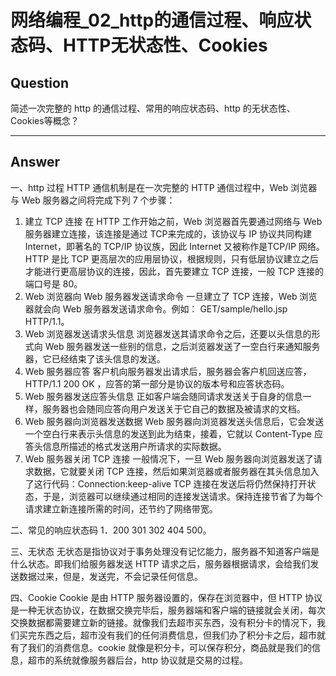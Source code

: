 # 网络编程_02_http的通信过程、响应状态码、HTTP无状态性、Cookies


## Question
简述一次完整的 http 的通信过程、常用的响应状态码、http 的无状态性、Cookies等概念？

----

## Answer
一、http 过程
HTTP 通信机制是在一次完整的 HTTP 通信过程中，Web 浏览器与 Web 服务器之间将完成下列 7 个步骤：
1. 建立 TCP 连接
在 HTTP 工作开始之前，Web 浏览器首先要通过网络与 Web 服务器建立连接，该连接是通过 TCP来完成的，该协议与 IP 协议共同构建 Internet，即著名的 TCP/IP 协议族，因此 Internet 又被称作是TCP/IP 网络。HTTP 是比 TCP 更高层次的应用层协议，根据规则，只有低层协议建立之后才能进行更高层协议的连接，因此，首先要建立 TCP 连接，一般 TCP 连接的端口号是 80。
2. Web 浏览器向 Web 服务器发送请求命令
一旦建立了 TCP 连接，Web 浏览器就会向 Web 服务器发送请求命令。例如：
GET/sample/hello.jsp
HTTP/1.1。
3. Web 浏览器发送请求头信息
浏览器发送其请求命令之后，还要以头信息的形式向 Web 服务器发送一些别的信息，之后浏览器发送了一空白行来通知服务器，它已经结束了该头信息的发送。
4. Web 服务器应答
客户机向服务器发出请求后，服务器会客户机回送应答， HTTP/1.1 200 OK ，应答的第一部分是协议的版本号和应答状态码。
5. Web 服务器发送应答头信息
正如客户端会随同请求发送关于自身的信息一样，服务器也会随同应答向用户发送关于它自己的数据及被请求的文档。
6. Web 服务器向浏览器发送数据
Web 服务器向浏览器发送头信息后，它会发送一个空白行来表示头信息的发送到此为结束，接着，它就以 Content-Type 应答头信息所描述的格式发送用户所请求的实际数据。
7. Web 服务器关闭 TCP 连接
一般情况下，一旦 Web 服务器向浏览器发送了请求数据，它就要关闭 TCP 连接，然后如果浏览器或者服务器在其头信息加入了这行代码：Connection:keep-alive 
TCP 连接在发送后将仍然保持打开状态，于是，浏览器可以继续通过相同的连接发送请求。保持连接节省了为每个请求建立新连接所需的时间，还节约了网络带宽。

二、常见的响应状态码
1．200 301 302 404 500。

三、无状态
无状态是指协议对于事务处理没有记忆能力，服务器不知道客户端是什么状态。即我们给服务器发送 HTTP 请求之后，服务器根据请求，会给我们发送数据过来，但是，发送完，不会记录任何信息。

四、Cookie
Cookie 是由 HTTP 服务器设置的，保存在浏览器中，但 HTTP 协议是一种无状态协议，在数据交换完毕后，服务器端和客户端的链接就会关闭，每次交换数据都需要建立新的链接。就像我们去超市买东西，没有积分卡的情况下，我们买完东西之后，超市没有我们的任何消费信息，但我们办了积分卡之后，超市就有了我们的消费信息。cookie 就像是积分卡，可以保存积分，商品就是我们的信息，超市的系统就像服务器后台，http 协议就是交易的过程。